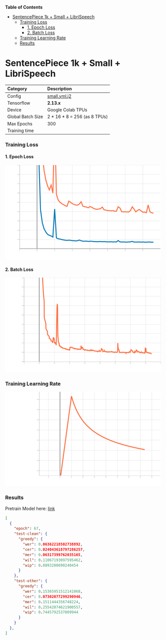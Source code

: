 **Table of Contents**
- [SentencePiece 1k + Small + LibriSpeech](#sentencepiece-1k--small--librispeech)
    - [Training Loss](#training-loss)
      - [1. Epoch Loss](#1-epoch-loss)
      - [2. Batch Loss](#2-batch-loss)
    - [Training Learning Rate](#training-learning-rate)
    - [Results](#results)


# SentencePiece 1k + Small + LibriSpeech


| Category          | Description                        |
| :---------------- | :--------------------------------- |
| Config            | [small.yml.j2](../../small.yml.j2) |
| Tensorflow        | **2.13.x**                         |
| Device            | Google Colab TPUs                  |
| Global Batch Size | 2 * 16 * 8 = 256 (as 8 TPUs)       |
| Max Epochs        | 300                                |
| Training time     |                                    |


### Training Loss

#### 1. Epoch Loss

![Epoch Loss](./figs/conformer-small-sp1k-epoch-loss.svg)

#### 2. Batch Loss

![Batch Loss](./figs/conformer-small-sp1k-batch-loss.svg)

### Training Learning Rate

![Learning Rate](./figs/conformer-small-sp1k-lr.svg)


### Results

Pretrain Model here: [link]()

```json
[
  {
    "epoch": 67,
    "test-clean": {
      "greedy": {
        "wer": 0.06362218502738892,
        "cer": 0.024043618797286257,
        "mer": 0.06317399762035165,
        "wil": 0.11067193097595462,
        "wip": 0.8893280690240454
      }
    },
    "test-other": {
      "greedy": {
        "wer": 0.15365951512141068,
        "cer": 0.07302077299290946,
        "mer": 0.1511444356748224,
        "wil": 0.25542074621900557,
        "wip": 0.7445792537809944
      }
    }
  },
]
```

